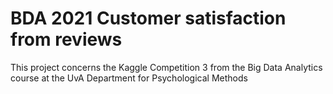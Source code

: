 # BDA 2021 Customer satisfaction from reviews
This project concerns the Kaggle Competition 3 from the Big Data Analytics course at the UvA Department for Psychological Methods
